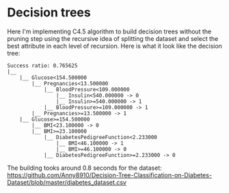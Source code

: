 # Decision trees
Here I'm implementing C4.5 algorithm to build decision trees without the pruning step using the recursive idea of splitting the dataset and select the best attribute in each level of recursion.
Here is what it look like the decision tree:
```.
Success ratio: 0.765625
|__ 
    |__ Glucose<154.500000
        |__ Pregnancies<13.500000
            |__ BloodPressure<109.000000
                |__ Insulin<540.000000 -> 0
                |__ Insulin>=540.000000 -> 1
            |__ BloodPressure>=109.000000 -> 1
        |__ Pregnancies>=13.500000 -> 1
    |__ Glucose>=154.500000
        |__ BMI<23.100000 -> 0
        |__ BMI>=23.100000
            |__ DiabetesPedigreeFunction<2.233000
                |__ BMI<46.100000 -> 1
                |__ BMI>=46.100000 -> 0
            |__ DiabetesPedigreeFunction>=2.233000 -> 0
```
The building tooks around 0.8 seconds for the dataset:
https://github.com/Anny8910/Decision-Tree-Classification-on-Diabetes-Dataset/blob/master/diabetes_dataset.csv
